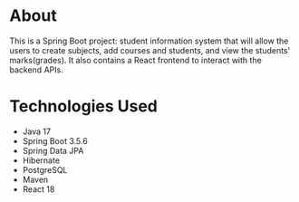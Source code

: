 # About
This is a Spring Boot project: student information system that will allow the users to create subjects, add courses and students, and view the students' marks(grades).
It also contains a React frontend to interact with the backend APIs.
# Technologies Used
- Java 17
- Spring Boot 3.5.6
- Spring Data JPA
- Hibernate
- PostgreSQL
- Maven
- React 18